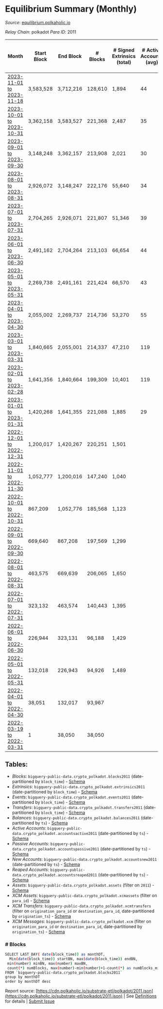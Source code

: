 # Equilibrium Summary (Monthly)

_Source_: [equilibrium.polkaholic.io](https://equilibrium.polkaholic.io)

*Relay Chain*: polkadot
*Para ID*: 2011



| Month | Start Block | End Block | # Blocks | # Signed Extrinsics (total) | # Active Accounts (avg) | # Addresses with Balances (max) | Issues |
| ----- | ----------- | --------- | -------- | --------------------------- | ----------------------- | ------------------------------- | ------ |
| [2023-11-01 to 2023-11-18](/polkadot/2011-equilibrium/2023-11-30.md) | 3,583,528 | 3,712,216 | 128,610 | 1,894 | 44 | 9,850 | - 79 (0.06%) |   
| [2023-10-01 to 2023-10-31](/polkadot/2011-equilibrium/2023-10-31.md) | 3,362,158 | 3,583,527 | 221,368 | 2,487 | 35 | 9,807 | - 2 (0.00%) |   
| [2023-09-01 to 2023-09-30](/polkadot/2011-equilibrium/2023-09-30.md) | 3,148,248 | 3,362,157 | 213,908 | 2,021 | 30 | 9,768 | - 2 (0.00%) |   
| [2023-08-01 to 2023-08-31](/polkadot/2011-equilibrium/2023-08-31.md) | 2,926,072 | 3,148,247 | 222,176 | 55,640 | 34 | 9,735 | -   |   
| [2023-07-01 to 2023-07-31](/polkadot/2011-equilibrium/2023-07-31.md) | 2,704,265 | 2,926,071 | 221,807 | 51,346 | 39 |  | -   |   
| [2023-06-01 to 2023-06-30](/polkadot/2011-equilibrium/2023-06-30.md) | 2,491,162 | 2,704,264 | 213,103 | 66,654 | 44 |  | -   |   
| [2023-05-01 to 2023-05-31](/polkadot/2011-equilibrium/2023-05-31.md) | 2,269,738 | 2,491,161 | 221,424 | 66,570 | 43 | 9,567 | -   |   
| [2023-04-01 to 2023-04-30](/polkadot/2011-equilibrium/2023-04-30.md) | 2,055,002 | 2,269,737 | 214,736 | 53,270 | 55 |  | -   |   
| [2023-03-01 to 2023-03-31](/polkadot/2011-equilibrium/2023-03-31.md) | 1,840,665 | 2,055,001 | 214,337 | 47,210 | 119 | 9,386 | -   |   
| [2023-02-01 to 2023-02-28](/polkadot/2011-equilibrium/2023-02-28.md) | 1,641,356 | 1,840,664 | 199,309 | 10,401 | 119 | 9,419 | -   |   
| [2023-01-01 to 2023-01-31](/polkadot/2011-equilibrium/2023-01-31.md) | 1,420,268 | 1,641,355 | 221,088 | 1,885 | 29 | 8,987 | -   |   
| [2022-12-01 to 2022-12-31](/polkadot/2011-equilibrium/2022-12-31.md) | 1,200,017 | 1,420,267 | 220,251 | 1,501 |  |  | -   |   
| [2022-11-01 to 2022-11-30](/polkadot/2011-equilibrium/2022-11-30.md) | 1,052,777 | 1,200,016 | 147,240 | 1,040 |  | 7,497 | -   |   
| [2022-10-01 to 2022-10-31](/polkadot/2011-equilibrium/2022-10-31.md) | 867,209 | 1,052,776 | 185,568 | 1,123 |  | 7,532 | -   |   
| [2022-09-01 to 2022-09-30](/polkadot/2011-equilibrium/2022-09-30.md) | 669,640 | 867,208 | 197,569 | 1,299 |  | 7,522 | -   |   
| [2022-08-01 to 2022-08-31](/polkadot/2011-equilibrium/2022-08-31.md) | 463,575 | 669,639 | 206,065 | 1,650 |  | 7,514 | -   |   
| [2022-07-01 to 2022-07-31](/polkadot/2011-equilibrium/2022-07-31.md) | 323,132 | 463,574 | 140,443 | 1,395 |  | 7,402 | -   |   
| [2022-06-01 to 2022-06-30](/polkadot/2011-equilibrium/2022-06-30.md) | 226,944 | 323,131 | 96,188 | 1,429 |  | 3,836 | -   |   
| [2022-05-01 to 2022-05-31](/polkadot/2011-equilibrium/2022-05-31.md) | 132,018 | 226,943 | 94,926 | 1,489 |  | 807 | -   |   
| [2022-04-01 to 2022-04-30](/polkadot/2011-equilibrium/2022-04-30.md) | 38,051 | 132,017 | 93,967 |  |  | 21 | -   |   
| [2022-03-19 to 2022-03-31](/polkadot/2011-equilibrium/2022-03-31.md) | 1 | 38,050 | 38,050 |  |  | 21 | -   |   

## Tables:

* _Blocks_: `bigquery-public-data.crypto_polkadot.blocks2011` (date-partitioned by `block_time`) - [Schema](/schema/balances.json)
* _Extrinsics_: `bigquery-public-data.crypto_polkadot.extrinsics2011` (date-partitioned by `block_time`) - [Schema](/schema/extrinsics.json)
* _Events_: `bigquery-public-data.crypto_polkadot.events2011` (date-partitioned by `block_time`) - [Schema](/schema/events.json)
* _Transfers_: `bigquery-public-data.crypto_polkadot.transfers2011` (date-partitioned by `block_time`) - [Schema](/schema/transfers.json)
* _Balances_: `bigquery-public-data.crypto_polkadot.balances2011` (date-partitioned by `ts`) - [Schema](/schema/balances.json)
* _Active Accounts_: `bigquery-public-data.crypto_polkadot.accountsactive2011` (date-partitioned by `ts`) - [Schema](/schema/accountsactive.json)
* _Passive Accounts_: `bigquery-public-data.crypto_polkadot.accountspassive2011` (date-partitioned by `ts`) - [Schema](/schema/accountspassive.json)
* _New Accounts_: `bigquery-public-data.crypto_polkadot.accountsnew2011` (date-partitioned by `ts`) - [Schema](/schema/accountsnew.json)
* _Reaped Accounts_: `bigquery-public-data.crypto_polkadot.accountsreaped2011` (date-partitioned by `ts`) - [Schema](/schema/accountsreaped.json)
* _Assets_: `bigquery-public-data.crypto_polkadot.assets` (filter on `2011`) - [Schema](/schema/assets.json)
* _XCM Assets_: `bigquery-public-data.crypto_polkadot.xcmassets` (filter on `para_id`) - [Schema](/schema/xcmassets.json)
* _XCM Transfers_: `bigquery-public-data.crypto_polkadot.xcmtransfers` (filter on `origination_para_id` or `destination_para_id`, date-partitioned by `origination_ts`) - [Schema](/schema/xcmtransfers.json)
* _XCM Messages_: `bigquery-public-data.crypto_polkadot.xcm` (filter on `origination_para_id` or `destination_para_id`, date-partitioned by `origination_ts`) - [Schema](/schema/xcm.json)

### # Blocks
```bash
SELECT LAST_DAY( date(block_time)) as monthDT,
  Min(date(block_time)) startBN, max(date(block_time)) endBN, 
 min(number) minBN, max(number) maxBN, 
 count(*) numBlocks, max(number)-min(number)+1-count(*) as numBlocks_missing 
FROM `bigquery-public-data.crypto_polkadot.blocks2011` 
group by monthDT 
order by monthDT desc
```


Report source: [https://cdn.polkaholic.io/substrate-etl/polkadot/2011.json](https://cdn.polkaholic.io/substrate-etl/polkadot/2011.json) | See [Definitions](/DEFINITIONS.md) for details | [Submit Issue](https://github.com/colorfulnotion/substrate-etl/issues)
